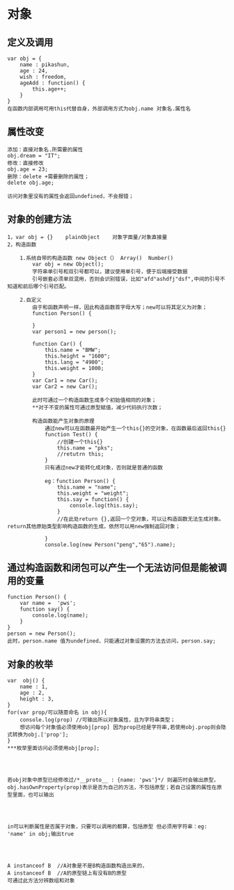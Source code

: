 # 对象

## 定义及调用
    var obj = {
        name : pikashun,
        age : 24,
        wish : freedom,
        ageAdd : function() {
            this.age++;
        }
    }
    在函数内部调用可用this代替自身，外部调用方式为obj.name 对象名.属性名

## 属性改变
    添加：直接对象名.所需要的属性
    obj.dream = "IT";
    修改：直接修改
    obj.age = 23;
    删除：delete +需要删除的属性；
    delete obj.age;

    访问对象里没有的属性会返回undefined，不会报错；

## 对象的创建方法

    1，var obj = {}    plainObject    对象字面量/对象直接量
    2，构造函数
    
        1.系统自带的构造函数 new Object（） Array()  Number() 
            var obj = new Object(); 
            字符串单引号和双引号都可以，建议使用单引号，便于后端接受数据
            引号嵌套必须单双混用，否则会识别错误，比如"afd"ashdfj"dsf",中间的引号不知道和前后哪个引号匹配。

        2.自定义
            由于和函数声明一样，因此构造函数首字母大写；new可以将其定义为对象；
            function Person() {

            }
            var person1 = new person();

            function Car() {
                this.name = "BMW";
                this.height = "1600";
                this.lang = "4900";
                this.weight = 1000;
            }
            var Car1 = new Car();
            var Car2 = new Car();

            此时可通过一个构造函数生成多个初始值相同的对象；
            **对于不变的属性可通过原型赋值，减少代码执行次数；

            构造函数能产生对象的原理
                通过new可以在函数最开始产生一个this{}的空对象，在函数最后返回this{}
                function Test() {
                    //创建一个this{}
                    this.name = "pks";
                    //retutrn this;
                }
                只有通过new才能转化成对象，否则就是普通的函数

                eg：function Person() {
                    this.name = "name";
                    this.weight = "weight";
                    this.say = function() {
                        console.log(this.say);
                    }
                    //在此处return {},返回一个空对象，可以让构造函数无法生成对象。return其他原始类型影响构造函数的生成，依然可以用new强制返回对象；

                }
                console.log(new Person("peng","65").name);

## 通过构造函数和闭包可以产生一个无法访问但是能被调用的变量
    function Person() {
        var name =  'pws';
        function say() {
            console.log(name);
        }
    }
    person = new Person();
    此时，person.name 值为undefined，只能通过对象设置的方法去访问，person.say;


## 对象的枚举
    var  obj() {
        name : 1,
        age : 2,
        height : 3,
    }
    for(var prop/可以随意命名 in obj){
        console.log(prop) //可输出所以对象属性，且为字符串类型；
        想访问每个对象值必须使用obj[prop] 因为prop已经是字符串,若使用obj.prop则会隐式转换为obj.['prop'];
    }
    ***枚举里面访问必须使用obj[prop];




    若obj对象中原型已经修改过/*__proto__ : {name: 'pws'}*/ 则遍历时会输出原型，
    obj.hasOwnProperty(prop)表示是否为自己的方法，不包括原型；若自己设置的属性在原型里面，也可以输出




    in可以判断属性是否属于对象，只要可以调用的都算，包括原型 但必须用字符串：eg: 'name' in obj;输出true




    A instanceof B  //A对象是不是B构造函数构造出来的，
    A instanceof B  //A的原型链上有没有B的原型
    可通过此方法分辨数组和对象
